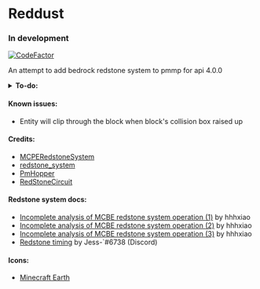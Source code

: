 # Reddust
### In development 
[![CodeFactor](https://www.codefactor.io/repository/github/ntt1906/reddust/badge)](https://www.codefactor.io/repository/github/ntt1906/reddust)

An attempt to add bedrock redstone system to pmmp for api 4.0.0

<details> 
	<summary><strong>To-do:</strong></summary>
  
- Redstone component: :x:
  - [x] Hopper
  - [x] Composter
  - [ ] Observer
  - [ ] Redstone Wire / Redstone Dust
  - [ ] Redstone Torch
  - [ ] Redstone Comparator
  - [ ] Redstone Repeater
  - [ ] Daylight Sensor
  - [ ] Dropper
  - [ ] Dispenser
  - [ ] Target block
  - [ ] Piston
  - [ ] Sticky Piston
  - [ ] Note block
  - [ ] Juke block
  - [ ] Lantern
- Redstone Circuit: :x:
  - [ ] Circuit System
  - [ ] Circuit Handler
  - [ ] Circuit List
- ?
</details>

#### Known issues:
- Entity will clip through the block when block's collision box raised up

#### Credits:

- [MCPERedstoneSystem](https://github.com/hhhxiao/MCBERedstoneSystem)
- [redstone_system](https://github.com/Earthcomputer/redstone_system)
- [PmHopper](https://github.com/Muqsit/PMHopper)
- [RedStoneCircuit](https://github.com/tedo0627/RedstoneCircuit_PMMP-Plugin)

#### Redstone system docs:
- [Incomplete analysis of MCBE redstone system operation (1)](https://github.com/NTT1906/Reddust/wiki/Incomplete-analysis-of-MCBE-redstone-system-operation-(1)) by hhhxiao
- [Incomplete analysis of MCBE redstone system operation (2)](https://github.com/NTT1906/Reddust/wiki/Incomplete-analysis-of-MCBE-redstone-system-operation-(2)) by hhhxiao
- [Incomplete analysis of MCBE redstone system operation (3)](https://github.com/NTT1906/Reddust/wiki/Incomplete-analysis-of-MCBE-redstone-system-operation-(3))  by hhhxiao 
- [Redstone timing](https://docs.google.com/document/d/1vUvBWUIS_2iL5SK3T3lhHBZZlrWIxHNRyAt1Cf92LA8/edit?usp=drivesdk) by Jess-`#6738 (Discord)

#### Icons:
- [Minecraft Earth](https://minecraft-earth.fandom.com/wiki/Redstone_Dust)
